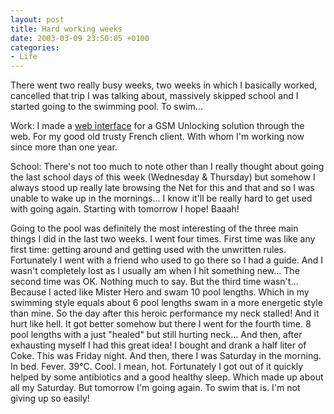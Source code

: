 ```yaml
---
layout: post
title: Hard working weeks
date: 2003-03-09 23:50:05 +0100
categories:
- Life
---
```

There went two really busy weeks, two weeks in which I basically worked, cancelled that trip I was talking about, massively skipped school and I started going to the swimming pool. To swim...

Work: I made a <a href="http://logger.zonegsm.com" title="The ZoneGSM.COM Logger">web interface</a> for a GSM Unlocking solution through the web. For my good old trusty French client. With whom I'm working now since more than one year.

School: There's not too much to note other than I really thought about going the last school days of this week (Wednesday & Thursday) but somehow I always stood up really late browsing the Net for this and that and so I was unable to wake up in the mornings... I know it'll be really hard to get used with going again. Starting with tomorrow I hope! Baaah!

Going to the pool was definitely the most interesting of the three main things I did in the last two weeks. I went four times. First time was like any first time: getting around and getting used with the unwritten rules. Fortunately I went with a friend who used to go there so I had a guide. And I wasn't completely lost as I usually am when I hit something new... The second time was OK. Nothing much to say. But the third time wasn't... Because I acted like Mister Hero and swam 10 pool lengths. Which in my swimming style equals about 6 pool lengths swam in a more energetic style than mine. So the day after this heroic performance my neck stalled! And it hurt like hell. It got better somehow but there I went for the fourth time. 8 pool lengths with a just "healed" but still hurting neck... And then, after exhausting myself I had this great idea! I bought and drank a half liter of Coke. This was Friday night. And then, there I was Saturday in the morning. In bed. Fever. 39&deg;C. Cool. I mean, hot. Fortunately I got out of it quickly helped by some antibiotics and a good healthy sleep. Which made up about all my Saturday. But tomorrow I'm going again. To swim that is. I'm not giving up so easily!

